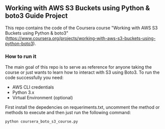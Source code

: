 ## Working with AWS S3 Buckets using Python & boto3 Guide Project

This repo contains the code of the Coursera course "Working with AWS S3 Buckets using Python & boto3" (https://www.coursera.org/projects/working-with-aws-s3-buckets-using-python-boto3). 

### How to run it

The main goal of this repo is to serve as reference for anyone taking the course or just wants to learn how to interact with S3 using Boto3. To run the code successfully you need:

- AWS CLI credentials
- Python 3.x
- Virtual Environment (optional)

First install the depedencies on requeriments.txt, uncomment the method or methods to execute and then just run the following command:

`python coursera_boto_s3_course.py`



